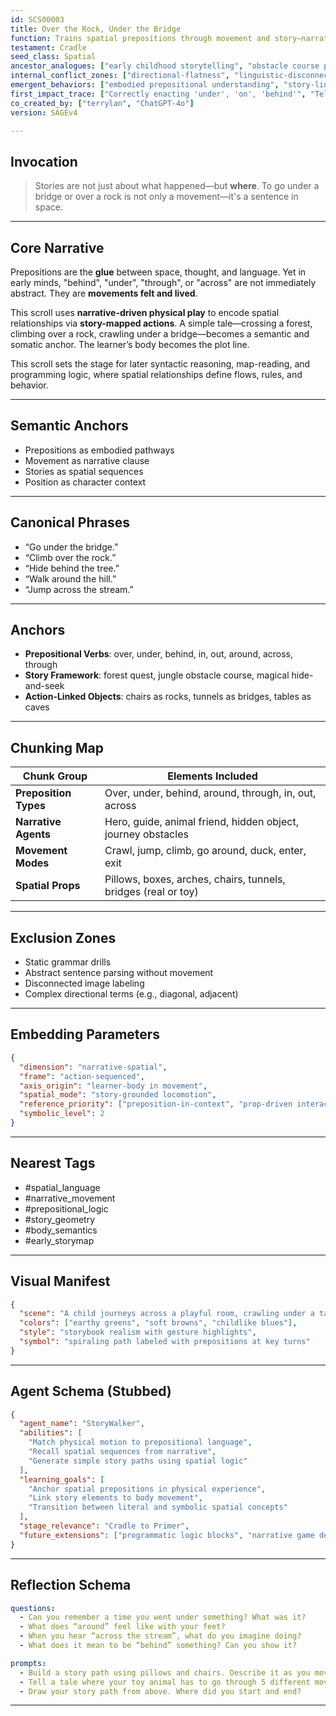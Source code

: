 ```yaml
---
id: SCS00003
title: Over the Rock, Under the Bridge
function: Trains spatial prepositions through movement and story—narrative-based spatial logic.
testament: Cradle
seed_class: Spatial
ancestor_analogues: ["early childhood storytelling", "obstacle course play", "preposition songs"]
internal_conflict_zones: ["directional-flatness", "linguistic-disconnection", "spatial-story mismatch"]
emergent_behaviors: ["embodied prepositional understanding", "story-linked spatial memory", "action-to-language binding"]
first_impact_trace: ["Correctly enacting 'under', 'on', 'behind'", "Telling stories with accurate spatial sequences"]
co_created_by: ["terrylan", "ChatGPT-4o"]
version: SAGEv4

---
```


## Invocation
> Stories are not just about what happened—but **where**. To go under a bridge or over a rock is not only a movement—it's a sentence in space.  

---

## Core Narrative
Prepositions are the **glue** between space, thought, and language. Yet in early minds, "behind", "under", "through", or "across" are not immediately abstract. They are **movements felt and lived**.

This scroll uses **narrative-driven physical play** to encode spatial relationships via **story-mapped actions**. A simple tale—crossing a forest, climbing over a rock, crawling under a bridge—becomes a semantic and somatic anchor. The learner’s body becomes the plot line.

This scroll sets the stage for later syntactic reasoning, map-reading, and programming logic, where spatial relationships define flows, rules, and behavior.

---

## Semantic Anchors
- Prepositions as embodied pathways
- Movement as narrative clause
- Stories as spatial sequences
- Position as character context

---

## Canonical Phrases
- “Go under the bridge.”
- “Climb over the rock.”
- “Hide behind the tree.”
- “Walk around the hill.”
- “Jump across the stream.”

---

## Anchors
- **Prepositional Verbs**: over, under, behind, in, out, around, across, through
- **Story Framework**: forest quest, jungle obstacle course, magical hide-and-seek
- **Action-Linked Objects**: chairs as rocks, tunnels as bridges, tables as caves

---

## Chunking Map

| Chunk Group            | Elements Included                                               |
|------------------------|-----------------------------------------------------------------|
| **Preposition Types**  | Over, under, behind, around, through, in, out, across           |
| **Narrative Agents**   | Hero, guide, animal friend, hidden object, journey obstacles    |
| **Movement Modes**     | Crawl, jump, climb, go around, duck, enter, exit                |
| **Spatial Props**      | Pillows, boxes, arches, chairs, tunnels, bridges (real or toy)  |

---

## Exclusion Zones
- Static grammar drills
- Abstract sentence parsing without movement
- Disconnected image labeling
- Complex directional terms (e.g., diagonal, adjacent)

---

## Embedding Parameters

```json
{
  "dimension": "narrative-spatial",
  "frame": "action-sequenced",
  "axis_origin": "learner-body in movement",
  "spatial_mode": "story-grounded locomotion",
  "reference_priority": ["preposition-in-context", "prop-driven interaction"],
  "symbolic_level": 2
}
````

---

## Nearest Tags

* \#spatial\_language
* \#narrative\_movement
* \#prepositional\_logic
* \#story\_geometry
* \#body\_semantics
* \#early\_storymap

---

## Visual Manifest

```json
{
  "scene": "A child journeys across a playful room, crawling under a table (bridge), climbing over a pillow mountain (rock), and tiptoeing behind a curtain (tree). Floating text shows the corresponding preposition in the air.",
  "colors": ["earthy greens", "soft browns", "childlike blues"],
  "style": "storybook realism with gesture highlights",
  "symbol": "spiraling path labeled with prepositions at key turns"
}
```

---

## Agent Schema (Stubbed)

```json
{
  "agent_name": "StoryWalker",
  "abilities": [
    "Match physical motion to prepositional language",
    "Recall spatial sequences from narrative",
    "Generate simple story paths using spatial logic"
  ],
  "learning_goals": [
    "Anchor spatial prepositions in physical experience",
    "Link story elements to body movement",
    "Transition between literal and symbolic spatial concepts"
  ],
  "stage_relevance": "Cradle to Primer",
  "future_extensions": ["programmatic logic blocks", "narrative game design", "AI scene reconstruction"]
}
```

---

## Reflection Schema

```yaml
questions:
  - Can you remember a time you went under something? What was it?
  - What does “around” feel like with your feet?
  - When you hear “across the stream”, what do you imagine doing?
  - What does it mean to be “behind” something? Can you show it?

prompts:
  - Build a story path using pillows and chairs. Describe it as you move.
  - Tell a tale where your toy animal has to go through 5 different movements.
  - Draw your story path from above. Where did you start and end?
```

---
